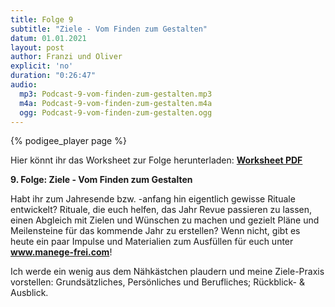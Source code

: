 ```yaml
---
title: Folge 9
subtitle: "Ziele - Vom Finden zum Gestalten"
datum: 01.01.2021
layout: post
author: Franzi und Oliver
explicit: 'no'
duration: "0:26:47"
audio:
  mp3: Podcast-9-vom-finden-zum-gestalten.mp3
  m4a: Podcast-9-vom-finden-zum-gestalten.m4a
  ogg: Podcast-9-vom-finden-zum-gestalten.ogg
---
```



{% podigee_player page %}

Hier könnt ihr das Worksheet zur Folge herunterladen: [**Worksheet PDF**](/download/worksheet_ziele_2.pdf)

**9. Folge: Ziele - Vom Finden zum Gestalten**

Habt ihr zum Jahresende bzw. -anfang hin eigentlich gewisse Rituale entwickelt? Rituale, die euch helfen, das Jahr Revue passieren zu lassen, einen Abgleich mit Zielen und Wünschen zu machen und gezielt Pläne und Meilensteine für das kommende Jahr zu erstellen? Wenn nicht, gibt es heute ein paar Impulse und Materialien zum Ausfüllen für euch unter **www.manege-frei.com**!

Ich werde ein wenig aus dem Nähkästchen plaudern und meine Ziele-Praxis vorstellen: Grundsätzliches, Persönliches und Berufliches; Rückblick- & Ausblick.
